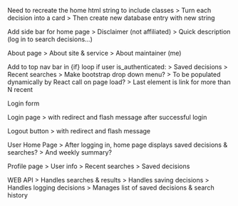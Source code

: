 Need to recreate the home html string to include classes
    > Turn each decision into a card
    > Then create new database entry with new string

Add side bar for home page
    > Disclaimer (not affiliated)
    > Quick description (log in to search decisions...)

About page
    > About site & service
    > About maintainer (me)

Add to top nav bar in {if} loop if user is_authenticated:
    > Saved decisions
    > Recent searches
    > Make bootstrap drop down menu?
    > To be populated dynamically by React call on page load?
    > Last element is link for more than N recent

Login form

Login page
    > with redirect and flash message after successful login

Logout button
    > with redirect and flash message

User Home Page
    > After logging in, home page displays saved decisions & searches?
    > And weekly summary?

Profile page
    > User info
    > Recent searches
    > Saved decisions

WEB API
    > Handles searches & results
    > Handles saving decisions
    > Handles logging decisions
    > Manages list of saved decisions & search history